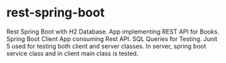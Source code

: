 # rest-spring-boot
Rest Spring Boot with H2 Database. App implementing REST API for Books.
Spring Boot Client App consuming Rest API.
SQL Queries for Testing.
Junit 5 used for testing both client and server classes. In server, spring boot service class and in client main class is tested.
